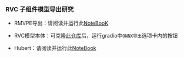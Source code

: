 ### RVC 子组件模型导出研究

- RMVPE导出：请阅读并运行此[NoteBooK](https://github.com/NewMoe-Technology/RVC-Researching/blob/master/RMVPETesting/RmvpeExportation.ipynb)

- RVC模型本体：可克隆[此仓库](https://github.com/RVC-Project/Retrieval-based-Voice-Conversion-WebUI.git)后，运行gradio中`ONNX导出`选项卡内的按钮

- Hubert：请阅读并运行此[NoteBook](https://github.com/NewMoe-Technology/RVC-Researching/blob/master/HubertExporationProving.ipynb)
